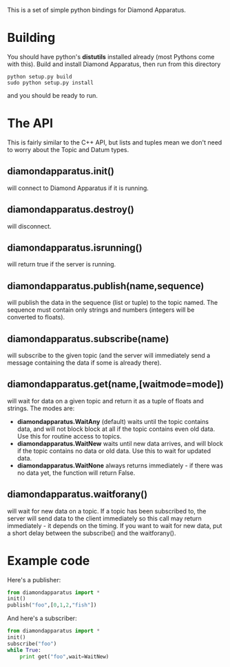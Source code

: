 This is a set of simple python bindings for Diamond Apparatus.

# Building
You should have python's **distutils** installed already (most Pythons
come with this). Build and install Diamond Apparatus, then run from
this directory
```
python setup.py build
sudo python setup.py install
```
and you should be ready to run.

# The API
This is fairly similar to the C++ API, but lists and tuples mean we
don't need to worry about the Topic and Datum types.

## diamondapparatus.init()
will connect to Diamond Apparatus if it is running.

## diamondapparatus.destroy()
will disconnect.

## diamondapparatus.isrunning()
will return true if the server is running.

## diamondapparatus.publish(name,sequence)
will publish the data in the sequence (list or tuple) to the topic named.
The sequence must contain only strings and numbers (integers will be
converted to floats).

## diamondapparatus.subscribe(name)
will subscribe to the given topic (and the server will immediately send
a message containing the data if some is already there).

## diamondapparatus.get(name,[waitmode=mode])
will wait for data on a given topic and return it as a tuple
of floats and strings. The modes are:
- **diamondapparatus.WaitAny** (default) waits until the topic contains data, and will not block
block at all if the topic contains even old data. Use this for routine
access to topics.
- **diamondapparatus.WaitNew** waits until new data arrives, and will block if the
topic contains no data or old data. Use this to wait for updated data.
- **diamondapparatus.WaitNone** always returns immediately - if there
was no data yet, the function will return False.

## diamondapparatus.waitforany()
will wait for new data on a topic. If a topic has been subscribed to,
the server will send data to the client immediately so this call may return
immediately - it depends on the timing. If you want to wait for new data,
put a short delay between the subscribe() and the waitforany().


# Example code
Here's a publisher:
```python
from diamondapparatus import *
init()
publish("foo",[0,1,2,"fish"])
```

And here's a subscriber:
```python
from diamondapparatus import *
init()
subscribe("foo")
while True:
    print get("foo",wait=WaitNew)
```
    

